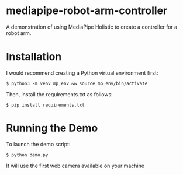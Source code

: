 # mediapipe-robot-arm-controller
A demonstration of using MediaPipe Holistic to create a controller for a robot arm. 

# Installation

I would recommend creating a Python virtual environment first:
```
$ python3 -m venv mp_env && source mp_env/bin/activate
```
Then, install the requirements.txt as follows:
```
$ pip install requirements.txt
```

# Running the Demo

To launch the demo script:
```
$ python demo.py
```

It will use the first web camera available on your machine

